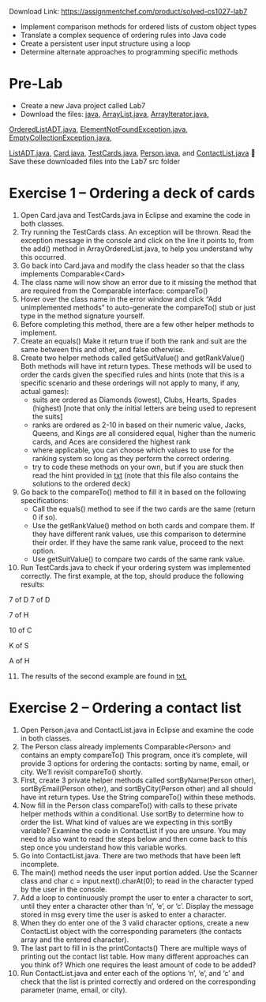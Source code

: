 Download Link: https://assignmentchef.com/product/solved-cs1027-lab7
<br>
<ul>

 <li>Implement comparison methods for ordered lists of custom object types</li>

 <li>Translate a complex sequence of ordering rules into Java code</li>

 <li>Create a persistent user input structure using a loop</li>

 <li>Determine alternate approaches to programming specific methods</li>

</ul>

<h1>Pre-Lab</h1>

<ul>

 <li>Create a new Java project called Lab7</li>

 <li>Download the files: <a href="https://www.csd.uwo.ca/courses/CS1027a/labs/lab07/ArrayOrderedList.java">java</a><a href="https://www.csd.uwo.ca/courses/CS1027a/labs/lab07/ArrayOrderedList.java">,</a> <a href="https://www.csd.uwo.ca/courses/CS1027a/labs/lab07/ArrayList.java">ArrayList.java</a><a href="https://www.csd.uwo.ca/courses/CS1027a/labs/lab07/ArrayList.java">,</a> <a href="https://www.csd.uwo.ca/courses/CS1027a/labs/lab07/ArrayIterator.java">ArrayIterator.java</a><a href="https://www.csd.uwo.ca/courses/CS1027a/labs/lab07/ArrayIterator.java">,</a></li>

</ul>

<a href="https://www.csd.uwo.ca/courses/CS1027a/labs/lab07/OrderedListADT.java">OrderedListADT.java</a><a href="https://www.csd.uwo.ca/courses/CS1027a/labs/lab07/OrderedListADT.java">,</a> <a href="https://www.csd.uwo.ca/courses/CS1027a/labs/lab07/ElementNotFoundException.java">ElementNotFoundException.java</a><a href="https://www.csd.uwo.ca/courses/CS1027a/labs/lab07/ElementNotFoundException.java">,</a> <a href="https://www.csd.uwo.ca/courses/CS1027a/labs/lab07/EmptyCollectionException.java">EmptyCollectionException.java</a><a href="https://www.csd.uwo.ca/courses/CS1027a/labs/lab07/EmptyCollectionException.java">,</a>

<a href="https://www.csd.uwo.ca/courses/CS1027a/labs/lab07/ListADT.java">ListADT.java</a><a href="https://www.csd.uwo.ca/courses/CS1027a/labs/lab07/ListADT.java">,</a> <a href="https://www.csd.uwo.ca/courses/CS1027a/labs/lab07/Card.java">Card.java</a><a href="https://www.csd.uwo.ca/courses/CS1027a/labs/lab07/Card.java">,</a> <a href="https://www.csd.uwo.ca/courses/CS1027a/labs/lab07/TestCards.java">TestCards.java</a><a href="https://www.csd.uwo.ca/courses/CS1027a/labs/lab07/TestCards.java">,</a> <a href="https://www.csd.uwo.ca/courses/CS1027a/labs/lab07/Person.java">Person.java</a><a href="https://www.csd.uwo.ca/courses/CS1027a/labs/lab07/Person.java">,</a> and <a href="https://www.csd.uwo.ca/courses/CS1027a/labs/lab07/ContactList.java">ContactList.java</a>        Save these downloaded files into the Lab7 src folder




<h1>Exercise 1 – Ordering a deck of cards</h1>




<ol>

 <li>Open Card.java and TestCards.java in Eclipse and examine the code in both classes.</li>

 <li>Try running the TestCards class. An exception will be thrown. Read the exception message in the console and click on the line it points to, from the add() method in ArrayOrderedList.java, to help you understand why this occurred.</li>

 <li>Go back into Card.java and modify the class header so that the class implements Comparable&lt;Card&gt;</li>

 <li>The class name will now show an error due to it missing the method that are required from the Comparable interface: compareTo()</li>

 <li>Hover over the class name in the error window and click “Add unimplemented methods” to auto-generate the compareTo() stub or just type in the method signature yourself.</li>

 <li>Before completing this method, there are a few other helper methods to implement.</li>

 <li>Create an equals() Make it return true if both the rank and suit are the same between this and other, and false otherwise.</li>

 <li>Create two helper methods called getSuitValue() and getRankValue() Both methods will have int return types. These methods will be used to order the cards given the specified rules and hints (note that this is a specific scenario and these orderings will not apply to many, if any, actual games):

  <ul>

   <li>suits are ordered as Diamonds (lowest), Clubs, Hearts, Spades (highest) [note that only the initial letters are being used to represent the suits]</li>

   <li>ranks are ordered as 2-10 in based on their numeric value, Jacks, Queens, and Kings are all considered equal, higher than the numeric cards, and Aces are considered the highest rank</li>

   <li>where applicable, you can choose which values to use for the ranking system so long as they perform the correct ordering.</li>

   <li>try to code these methods on your own, but if you are stuck then read the hint provided in <a href="https://www.csd.uwo.ca/courses/CS1027a/labs/lab07/Lab7Hints.txt">txt</a> (note that this file also contains the solutions to the ordered deck)</li>

  </ul></li>

 <li>Go back to the compareTo() method to fill it in based on the following specifications:

  <ul>

   <li>Call the equals() method to see if the two cards are the same (return 0 if so).</li>

   <li>Use the getRankValue() method on both cards and compare them. If they have different rank values, use this comparison to determine their order. If they have the same rank value, proceed to the next option.</li>

   <li>Use getSuitValue() to compare two cards of the same rank value.</li>

  </ul></li>

 <li>Run TestCards.java to check if your ordering system was implemented correctly. The first example, at the top, should produce the following results:</li>

</ol>

7 of D 7 of D

7 of H

10 of C

K of S

A of H

<ol start="11">

 <li>The results of the second example are found in <a href="https://www.csd.uwo.ca/courses/CS1027a/labs/lab07/Lab7Hints.txt">txt</a><a href="https://www.csd.uwo.ca/courses/CS1027a/labs/lab07/Lab7Hints.txt">.</a></li>

</ol>




<h1>Exercise 2 – Ordering a contact list</h1>




<ol>

 <li>Open Person.java and ContactList.java in Eclipse and examine the code in both classes.</li>

 <li>The Person class already implements Comparable&lt;Person&gt; and contains an empty compareTo() This program, once it’s complete, will provide 3 options for ordering the contacts: sorting by name, email, or city. We’ll revisit compareTo() shortly.</li>

 <li>First, create 3 private helper methods called sortByName(Person other), sortByEmail(Person other), and sortByCity(Person other) and all should have int return types. Use the String compareTo() within these methods.</li>

 <li>Now fill in the Person class compareTo() with calls to these private helper methods within a conditional. Use sortBy to determine how to order the list. What kind of values are we expecting in this sortBy variable? Examine the code in ContactList if you are unsure. You may need to also want to read the steps below and then come back to this step once you understand how this variable works.</li>

 <li>Go into ContactList.java. There are two methods that have been left incomplete.</li>

 <li>The main() method needs the user input portion added. Use the Scanner class and char c = input.next().charAt(0); to read in the character typed by the user in the console.</li>

 <li>Add a loop to continuously prompt the user to enter a character to sort, until they enter a character other than ‘n’, ‘e’, or ‘c’. Display the message stored in msg every time the user is asked to enter a character.</li>

 <li>When they do enter one of the 3 valid character options, create a new ContactList object with the corresponding parameters (the contacts array and the entered character).</li>

 <li>The last part to fill in is the printContacts() There are multiple ways of printing out the contact list table. How many different approaches can you think of? Which one requires the least amount of code to be added?</li>

 <li>Run ContactList.java and enter each of the options ‘n’, ‘e’, and ‘c’ and check that the list is printed correctly and ordered on the corresponding parameter (name, email, or city).</li>

</ol>


